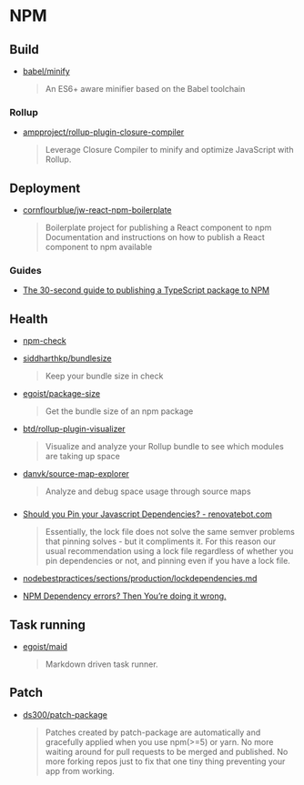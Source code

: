 # NPM

## Build

- [babel/minify](https://github.com/babel/minify)

  > An ES6+ aware minifier based on the Babel toolchain

### Rollup

- [ampproject/rollup-plugin-closure-compiler](https://github.com/ampproject/rollup-plugin-closure-compiler)

  > Leverage Closure Compiler to minify and optimize JavaScript with Rollup.

## Deployment

- [cornflourblue/jw-react-npm-boilerplate](https://github.com/cornflourblue/jw-react-npm-boilerplate)

  > Boilerplate project for publishing a React component to npm
  > Documentation and instructions on how to publish a React component to npm available

### Guides

- [The 30-second guide to publishing a TypeScript package to NPM](https://medium.com/cameron-nokes/the-30-second-guide-to-publishing-a-typescript-package-to-npm-89d93ff7bccd)

## Health

- [npm-check](https://github.com/dylang/npm-check)

- [siddharthkp/bundlesize](https://github.com/siddharthkp/bundlesize)

  > Keep your bundle size in check

- [egoist/package-size](https://github.com/egoist/package-size)

  > Get the bundle size of an npm package

- [btd/rollup-plugin-visualizer](https://github.com/btd/rollup-plugin-visualizer)

  > Visualize and analyze your Rollup bundle to see which modules are taking up space

- [danvk/source-map-explorer](https://github.com/danvk/source-map-explorer)

  > Analyze and debug space usage through source maps

###

- [Should you Pin your Javascript Dependencies? - renovatebot.com](https://renovatebot.com/docs/dependency-pinning/)

  > Essentially, the lock file does not solve the same semver problems that pinning solves - but it compliments it. For this reason our usual recommendation using a lock file regardless of whether you pin dependencies or not, and pinning even if you have a lock file.

- [nodebestpractices/sections/production/lockdependencies.md](https://github.com/i0natan/nodebestpractices/blob/master/sections/production/lockdependencies.md)

- [NPM Dependency errors? Then You’re doing it wrong.](https://medium.com/netscape/npm-dependency-errors-then-youre-doing-it-wrong-635160a89150)

## Task running

- [egoist/maid](https://github.com/egoist/maid)
  > Markdown driven task runner.

## Patch

- [ds300/patch-package](https://github.com/ds300/patch-package)

  > Patches created by patch-package are automatically and gracefully applied when you use npm(>=5) or yarn.
  > No more waiting around for pull requests to be merged and published. No more forking repos just to fix that one tiny thing preventing your app from working.
